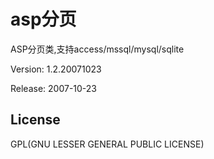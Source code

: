 # asp分页

ASP分页类,支持access/mssql/mysql/sqlite

Version:  1.2.20071023

Release:  2007-10-23


## License
GPL(GNU LESSER GENERAL PUBLIC LICENSE)

